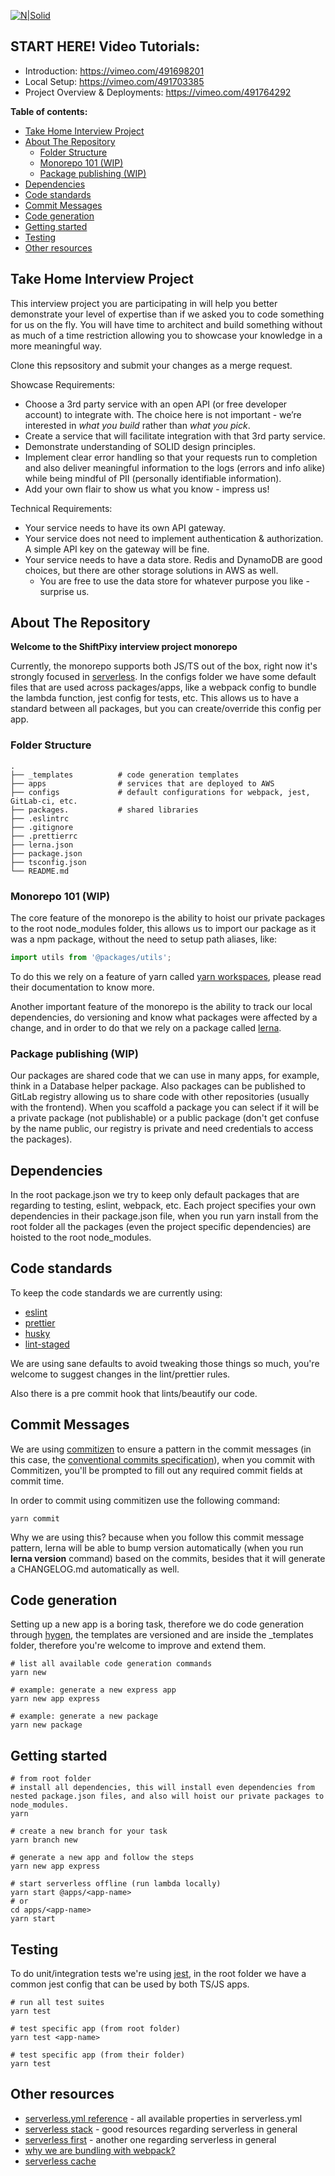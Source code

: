 [![N|Solid](https://shiftpixy.com/wp-content/uploads/2020/01/Logo-with-circle-R-small.png)](https://shiftpixy.com/)

## START HERE! Video Tutorials:
- Introduction: https://vimeo.com/491698201
- Local Setup: https://vimeo.com/491703385
- Project Overview & Deployments: https://vimeo.com/491764292


**Table of contents:**

- [Take Home Interview Project](#take-home-interview-project)
- [About The Repository](#about-the-repository)
  - [Folder Structure](#folder-structure)
  - [Monorepo 101 (WIP)](#monorepo-101-wip)
  - [Package publishing (WIP)](#package-publishing-wip)
- [Dependencies](#dependencies)
- [Code standards](#code-standards)
- [Commit Messages](#commit-messages)
- [Code generation](#code-generation)
- [Getting started](#getting-started)
- [Testing](#testing)
- [Other resources](#other-resources)

## Take Home Interview Project

This interview project you are participating in will help you better demonstrate your level of expertise than if we asked you to code something for us on the fly. You will have time to architect and build something without as much of a time restriction allowing you to showcase your knowledge in a more meaningful way.

Clone this repsository and submit your changes as a merge request.

Showcase Requirements:

- Choose a 3rd party service with an open API (or free developer account) to integrate with. The choice here is not important - we’re interested in _what you build_ rather than _what you pick_.
- Create a service that will facilitate integration with that 3rd party service.
- Demonstrate understanding of SOLID design principles.
- Implement clear error handling so that your requests run to completion and also deliver meaningful information to the logs (errors and info alike) while being mindful of PII (personally identifiable information).
- Add your own flair to show us what you know - impress us!

Technical Requirements:

- Your service needs to have its own API gateway.
- Your service does not need to implement authentication & authorization. A simple API key on the gateway will be fine.
- Your service needs to have a data store. Redis and DynamoDB are good choices, but there are other storage solutions in AWS as well.
  - You are free to use the data store for whatever purpose you like - surprise us.

## About The Repository

**Welcome to the ShiftPixy interview project monorepo**

Currently, the monorepo supports both JS/TS out of the box, right now it's strongly focused in [serverless](https://www.serverless.com/). In the configs folder we have some default files that are used across packages/apps, like a webpack config to bundle the lambda function, jest config for tests, etc. This allows us to have a standard between all packages, but you can create/override this config per app.

### Folder Structure

    .
    ├── _templates          # code generation templates
    ├── apps                # services that are deployed to AWS
    ├── configs             # default configurations for webpack, jest, GitLab-ci, etc.
    ├── packages.           # shared libraries
    ├── .eslintrc
    ├── .gitignore
    ├── .prettierrc
    ├── lerna.json
    ├── package.json
    ├── tsconfig.json
    └── README.md

### Monorepo 101 (WIP)

The core feature of the monorepo is the ability to hoist our private packages to the root node_modules folder,
this allows us to import our package as it was a npm package, without the need to setup path aliases, like:

```javascript
import utils from '@packages/utils';
```

To do this we rely on a feature of yarn called [yarn workspaces](https://classic.yarnpkg.com/en/docs/workspaces/), please read their documentation to know more.

Another important feature of the monorepo is the ability to track our local dependencies, do versioning and know what packages were affected by a change, and in order to do that we rely on a package called [lerna](https://github.com/lerna/lerna).

### Package publishing (WIP)

Our packages are shared code that we can use in many apps, for example, think in a Database helper package. Also packages can be published to GitLab registry allowing us to share code with other repositories (usually with the frontend). When you scaffold a package you can select if it will be a private package (not publishable) or a public package (don't get confuse by the name public, our registry is private and need credentials to access the packages).

## Dependencies

In the root package.json we try to keep only default packages that are regarding to testing, eslint, webpack, etc. Each project specifies your own dependencies in their package.json file, when you run yarn install from the root folder all the packages (even the project specific dependencies) are hoisted to the root node_modules.

## Code standards

To keep the code standards we are currently using:

- [eslint](https://eslint.org/)
- [prettier](https://prettier.io/)
- [husky](https://www.npmjs.com/package/husky)
- [lint-staged](https://github.com/okonet/lint-staged)

We are using sane defaults to avoid tweaking those things so much, you're welcome to suggest changes in the lint/prettier rules.

Also there is a pre commit hook that lints/beautify our code.

## Commit Messages

We are using [commitizen](https://github.com/commitizen/cz-cli) to ensure a pattern in the commit messages (in this case, the [conventional commits specification](https://www.conventionalcommits.org/en/v1.0.0/)), when you commit with Commitizen, you'll be prompted to fill out any required commit fields at commit time.

In order to commit using commitizen use the following command:

```
yarn commit
```

Why we are using this? because when you follow this commit message pattern, lerna will be able to bump version automatically (when you run **lerna version** command) based on the commits, besides that it will generate a CHANGELOG.md automatically as well.

## Code generation

Setting up a new app is a boring task, therefore we do code generation through [hygen](https://www.npmjs.com/package/hygen), the templates are versioned and are inside the \_templates folder, therefore you're welcome to improve and extend them.

```shell
# list all available code generation commands
yarn new

# example: generate a new express app
yarn new app express

# example: generate a new package
yarn new package
```

## Getting started

```shell
# from root folder
# install all dependencies, this will install even dependencies from nested package.json files, and also will hoist our private packages to node_modules.
yarn

# create a new branch for your task
yarn branch new

# generate a new app and follow the steps
yarn new app express

# start serverless offline (run lambda locally)
yarn start @apps/<app-name>
# or
cd apps/<app-name>
yarn start
```

## Testing

To do unit/integration tests we're using [jest](https://jestjs.io/), in the root folder we have a common jest config that can be used by both TS/JS apps.

```shell
# run all test suites
yarn test

# test specific app (from root folder)
yarn test <app-name>

# test specific app (from their folder)
yarn test
```

## Other resources

- [serverless.yml reference](https://www.serverless.com/framework/docs/providers/aws/guide/serverless.yml/) - all available properties in serverless.yml
- [serverless stack](https://serverless-stack.com/) - good resources regarding serverless in general
- [serverless first](https://serverlessfirst.com/articles/) - another one regarding serverless in general
- [why we are bundling with webpack?](https://www.gorillastack.com/news/optimizing-your-lambda-cold-starts-with-serverless-webpack/)
- [serverless cache](https://theburningmonk.com/2019/10/all-you-need-to-know-about-caching-for-serverless-applications/)
